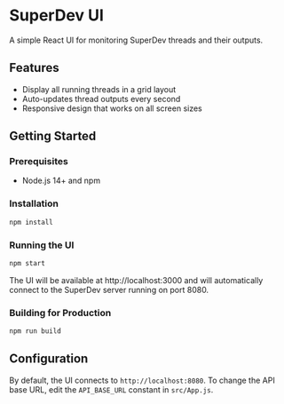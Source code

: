 # SuperDev UI

A simple React UI for monitoring SuperDev threads and their outputs.

## Features

- Display all running threads in a grid layout
- Auto-updates thread outputs every second
- Responsive design that works on all screen sizes

## Getting Started

### Prerequisites

- Node.js 14+ and npm

### Installation

```bash
npm install
```

### Running the UI

```bash
npm start
```

The UI will be available at http://localhost:3000 and will automatically connect to the SuperDev server running on port 8080.

### Building for Production

```bash
npm run build
```

## Configuration

By default, the UI connects to `http://localhost:8080`. To change the API base URL, edit the `API_BASE_URL` constant in `src/App.js`.